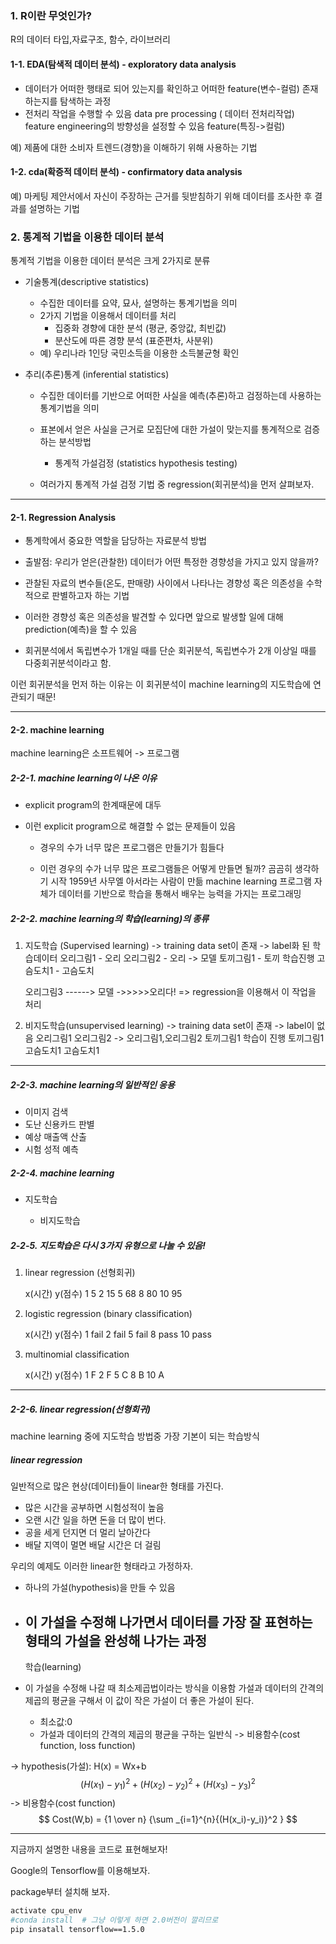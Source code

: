### 1. R이란 무엇인가?

R의 데이터 타입,자료구조, 함수, 라이브러리

#### 1-1. EDA(탐색적 데이터 분석) - exploratory data analysis

-  데이터가 어떠한 행태로 되어 있는지를 확인하고 어떠한 feature(변수-컬럼) 존재하는지를 탐색하는 과정
-  전처리 작업을 수행할 수 있음
  data pre processing ( 데이터 전처리작업)
  feature engineering의 방향성을 설정할 수 있음
  feature(특징->컬럼)

예) 제품에 대한 소비자 트렌드(경향)을 이해하기 위해 사용하는 기법

#### 1-2. cda(확증적 데이터 분석) - confirmatory data analysis


예) 마케팅 제안서에서 자신이 주장하는 근거를 뒷받침하기 위해 데이터를 조사한 후 결과를 설명하는 기법



### 2. 통계적 기법을 이용한 데이터 분석

통계적 기법을 이용한 데이터 분석은 크게 2가지로 분류 

- 기술통계(descriptive statistics)
   - 수집한 데이터를 요약, 묘사, 설명하는 통계기법을 의미
   - 2가지 기법을 이용해서 데이터를 처리
     - 집중화 경향에 대한 분석 (평균, 중앙값, 최빈값)
     - 분산도에 따른 경향 분석 (표준편차, 사분위)
   - 예) 우리나라 1인당 국민소득을 이용한 소득불균형 확인

- 추리(추론)통계 (inferential statistics)
  - 수집한 데이터를 기반으로 어떠한 사실을 예측(추론)하고 검정하는데 사용하는 통계기법을 의미
  - 표본에서 얻은 사실을 근거로 모집단에 대한 가설이 맞는지를 통계적으로 검증하는 분석방법
    - 통계적 가설검정 (statistics hypothesis testing)

  - 여러가지 통계적 가설 검정 기법 중 regression(회귀분석)을 먼저 살펴보자.
----------------------------------------------------------------------------------------------------------------------

#### 2-1. Regression Analysis

- 통계학에서 중요한 역할을 담당하는 자료분석 방법
- 출발점: 우리가 얻은(관찰한) 데이터가 어떤 특정한 경향성을 가지고 있지 않을까?  
- 관찰된 자료의 변수들(온도, 판매량) 사이에서 나타나는 경향성 혹은 의존성을 수학적으로 판별하고자 하는 기법

- 이러한 경향성 혹은 의존성을 발견할 수 있다면 앞으로 발생할 일에 대해 prediction(예측)을 할 수 있음

- 회귀분석에서 독립변수가 1개일 때를 단순 회귀분석, 
  독립변수가 2개 이상일 때를 다중회귀분석이라고 함.

이런 회귀분석을 먼저 하는 이유는 이 회귀분석이 machine learning의 지도학습에 연관되기 때문!

-----------------------------------------------------------------------------------------------------------------------

#### 2-2. machine learning 

machine learning은 소프트웨어 -> 프로그램

##### 2-2-1. machine learning이 나온 이유

- explicit program의 한계때문에 대두 

- 이런 explicit program으로 해결할 수 없는 문제들이 있음 

  - 경우의 수가 너무 많은 프로그램은 만들기가 힘들다

  - 이런 경우의 수가 너무 많은 프로그램들은 어떻게 만들면 될까? 곰곰히 생각하기 시작
     1959년 사무엘 아서라는 사람이 만듦
     machine learning 프로그램 자체가 데이터를 기반으로 학습을 통해서 배우는 능력을 가지는 프로그래밍 

##### 2-2-2. machine learning의 학습(learning)의 종류 

1. 지도학습 (Supervised learning)
   -> training data set이 존재 -> label화 된 학습데이터
    오리그림1 - 오리 
    오리그림2 - 오리            ->      모델
    토끼그림1 - 토끼        학습진행
    고슴도치1 - 고슴도치

      오리그림3 ------> 모델 ->>>>>오리다! 
   => regression을 이용해서 이 작업을 처리 

2. 비지도학습(unsupervised learning)
   -> training data set이 존재 -> label이 없음 
   오리그림1
   오리그림2               ->          오리그림1,오리그림2
   토끼그림1         학습이 진행     토끼그림1
   고슴도치1                            고슴도치1

--------------

##### 2-2-3. machine learning의 일반적인 응용

- 이미지 검색 
- 도난 신용카드 판별 
- 예상 매출액 산출
- 시험 성적 예측 

##### 2-2-4. machine learning 

- 지도학습  

   - 비지도학습

##### 2-2-5. 지도학습은 다시 3가지 유형으로 나눌 수 있음!

1. linear regression (선형회귀)

    x(시간)      y(점수)
      1             5
      2            15
      5            68
      8            80
     10           95

2. logistic regression (binary classification)

    x(시간)      y(점수)
      1             fail
      2             fail
      5             fail
      8            pass
     10            pass

3. multinomial classification

    x(시간)      y(점수)
      1              F
      2              F
      5              C
      8              B
     10             A

---------------------------------------------------------------------------------------------------------------
##### 2-2-6. linear regression(선형회귀)

machine learning 중에 지도학습 방법중 가장 기본이 되는 학습방식



##### linear regression
일반적으로 많은 현상(데이터)들이 linear한 형태를 가진다.

- 많은 시간을 공부하면 시험성적이 높음
- 오랜 시간 일을 하면 돈을 더 많이 번다.
- 공을 세게 던지면 더 멀리 날아간다
- 배달 지역이 멀면 배달 시간은 더 걸림

우리의 예제도 이러한 linear한 형태라고 가정하자.

- 하나의 가설(hypothesis)을 만들 수 있음
- 이 가설을 수정해 나가면서 데이터를 가장 잘 표현하는 형태의 가설을 완성해 나가는 과정
  - 
    학습(learning)

- 이 가설을 수정해 나갈 때 최소제곱법이라는 방식을 이용함
      가설과 데이터의 간격의 제곱의 평균을 구해서 이 값이 작은 가설이 더 좋은 가설이 된다.
     - 최소값:0
     - 가설과 데이터의 간격의 제곱의 평균을 구하는 일반식 -> 비용함수(cost function, loss function)

-> hypothesis(가설): H(x) = Wx+b
$$
(H(x_1)-y_1)^2+ (H(x_2)-y_2)^2 + (H(x_3)-y_3)^2
$$
-> 비용함수(cost function)
$$
Cost(W,b) = {1 \over n} {\sum _{i=1}^{n}{(H(x_i)-y_i)}^2 }
$$

--------------------------------------------------------------------------------------------------------------------------------

지금까지 설명한 내용을 코드로 표현해보자! 

Google의 Tensorflow를 이용해보자.

package부터 설치해 보자. 

```bash
activate cpu_env
#conda install  # 그냥 이렇게 하면 2.0버전이 깔리므로
pip insatall tensorflow==1.5.0

```
